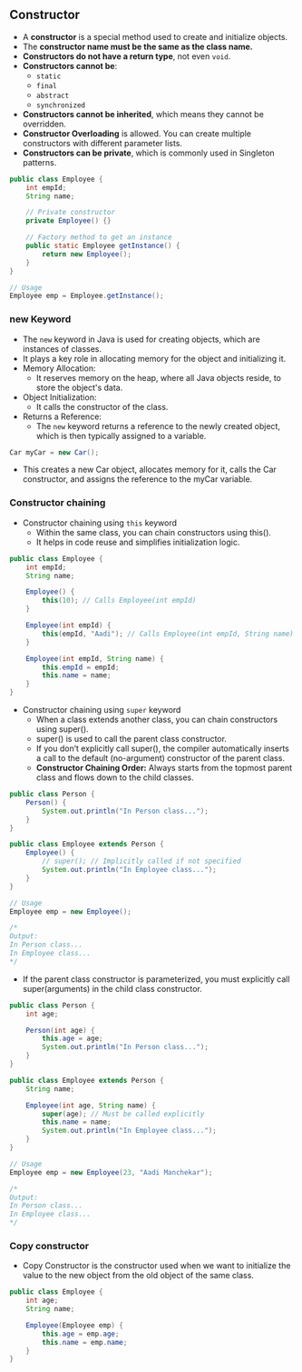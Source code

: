 ## Constructor
- A **constructor** is a special method used to create and initialize objects.
- The **constructor name must be the same as the class name.**
- **Constructors do not have a return type**, not even `void`.
- **Constructors cannot be**:
  - `static`
  - `final`
  - `abstract`
  - `synchronized`
- **Constructors cannot be inherited**, which means they cannot be overridden.
- **Constructor Overloading** is allowed. You can create multiple constructors with different parameter lists.
- **Constructors can be private**, which is commonly used in Singleton patterns.
```Java
public class Employee {
    int empId;
    String name;

    // Private constructor
    private Employee() {}

    // Factory method to get an instance
    public static Employee getInstance() {
        return new Employee();
    }
}

// Usage
Employee emp = Employee.getInstance();
```

### new Keyword
- The `new` keyword in Java is used for creating objects, which are instances of classes.
- It plays a key role in allocating memory for the object and initializing it.
- Memory Allocation:
    - It reserves memory on the heap, where all Java objects reside, to store the object's data.
- Object Initialization:
    - It calls the constructor of the class.
- Returns a Reference:
    - The `new` keyword returns a reference to the newly created object, which is then typically assigned to a variable.
```Java
Car myCar = new Car();
```
- This creates a new Car object, allocates memory for it, calls the Car constructor, and assigns the reference to the myCar variable.

### Constructor chaining
- Constructor chaining using `this` keyword
	- Within the same class, you can chain constructors using this().
	- It helps in code reuse and simplifies initialization logic.
```Java
public class Employee {
    int empId;
    String name;

    Employee() {
        this(10); // Calls Employee(int empId)
    }

    Employee(int empId) {
        this(empId, "Aadi"); // Calls Employee(int empId, String name)
    }

    Employee(int empId, String name) {
        this.empId = empId;
        this.name = name;
    }
}
```
- Constructor chaining using `super` keyword
	- When a class extends another class, you can chain constructors using super().
	- super() is used to call the parent class constructor.
	- If you don’t explicitly call super(), the compiler automatically inserts a call to the default (no-argument) constructor of the parent class.
	- **Constructor Chaining Order:** Always starts from the topmost parent class and flows down to the child classes.
```Java
public class Person {
    Person() {
        System.out.println("In Person class...");
    }
}

public class Employee extends Person {
    Employee() {
        // super(); // Implicitly called if not specified
        System.out.println("In Employee class...");
    }
}

// Usage
Employee emp = new Employee();

/*
Output:
In Person class...
In Employee class...
*/
```
- If the parent class constructor is parameterized, you must explicitly call super(arguments) in the child class constructor.
```Java
public class Person {
    int age;

    Person(int age) {
        this.age = age;
        System.out.println("In Person class...");
    }
}

public class Employee extends Person {
    String name;

    Employee(int age, String name) {
        super(age); // Must be called explicitly
        this.name = name;
        System.out.println("In Employee class...");
    }
}

// Usage
Employee emp = new Employee(23, "Aadi Manchekar");

/*
Output:
In Person class...
In Employee class...
*/
```

### Copy constructor 
- Copy Constructor is the constructor used when we want to initialize the value to the new object from the old object of the same class. 
```Java
public class Employee {
    int age;
    String name;

    Employee(Employee emp) {
        this.age = emp.age;
        this.name = emp.name;
    }
}
```